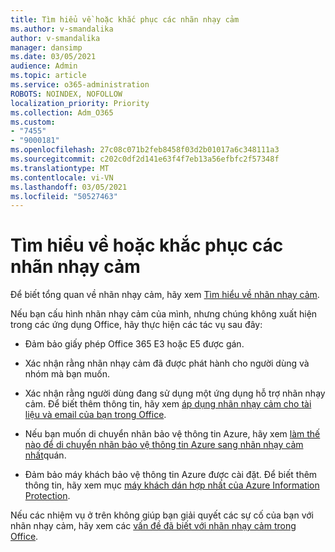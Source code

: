 ```yaml
---
title: Tìm hiểu về hoặc khắc phục các nhãn nhạy cảm
ms.author: v-smandalika
author: v-smandalika
manager: dansimp
ms.date: 03/05/2021
audience: Admin
ms.topic: article
ms.service: o365-administration
ROBOTS: NOINDEX, NOFOLLOW
localization_priority: Priority
ms.collection: Adm_O365
ms.custom:
- "7455"
- "9000181"
ms.openlocfilehash: 27c08c071b2feb8458f03d2b01017a6c348111a3
ms.sourcegitcommit: c202c0df2d141e63f4f7eb13a56efbfc2f57348f
ms.translationtype: MT
ms.contentlocale: vi-VN
ms.lasthandoff: 03/05/2021
ms.locfileid: "50527463"
---
```

# <a name="learn-about-or-troubleshoot-sensitivity-labels"></a>Tìm hiểu về hoặc khắc phục các nhãn nhạy cảm

Để biết tổng quan về nhãn nhạy cảm, hãy xem [Tìm hiểu về nhãn nhạy cảm](https://docs.microsoft.com/microsoft-365/compliance/sensitivity-labels).

Nếu bạn cấu hình nhãn nhạy cảm của mình, nhưng chúng không xuất hiện trong các ứng dụng Office, hãy thực hiện các tác vụ sau đây:

- Đảm bảo giấy phép Office 365 E3 hoặc E5 được gán.

- Xác nhận rằng nhãn nhạy cảm đã được phát hành cho người dùng và nhóm mà bạn muốn.

- Xác nhận rằng người dùng đang sử dụng một ứng dụng hỗ trợ nhãn nhạy cảm. Để biết thêm thông tin, hãy xem [áp dụng nhãn nhạy cảm cho tài liệu và email của bạn trong Office](https://support.microsoft.com/topic/apply-sensitivity-labels-to-your-files-and-email-in-office-2f96e7cd-d5a4-403b-8bd7-4cc636bae0f9).

- Nếu bạn muốn di chuyển nhãn bảo vệ thông tin Azure, hãy xem [làm thế nào để di chuyển nhãn bảo vệ thông tin Azure sang nhãn nhạy cảm nhất](https://docs.microsoft.com/azure/information-protection/configure-policy-migrate-labels)quán.

- Đảm bảo máy khách bảo vệ thông tin Azure được cài đặt. Để biết thêm thông tin, hãy xem mục [máy khách dán hợp nhất của Azure Information Protection](https://docs.microsoft.com/azure/information-protection/rms-client/unifiedlabelingclient-version-release-history).

Nếu các nhiệm vụ ở trên không giúp bạn giải quyết các sự cố của bạn với nhãn nhạy cảm, hãy xem các [vấn đề đã biết với nhãn nhạy cảm trong Office](https://support.microsoft.com/topic/known-issues-with-sensitivity-labels-in-office-b169d687-2bbd-4e21-a440-7da1b2743edc).
